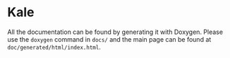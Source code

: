 # Kale
All the documentation can be found by generating it with Doxygen. Please use the `doxygen` command in `docs/` and the main page can be found at `doc/generated/html/index.html`.
